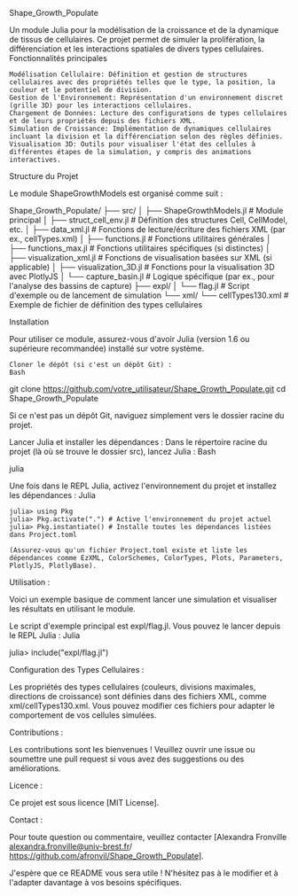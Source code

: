 Shape_Growth_Populate

Un module Julia pour la modélisation de la croissance et de la dynamique de tissus de cellulaires. Ce projet permet de simuler la prolifération, la différenciation et les interactions spatiales de divers types cellulaires.
Fonctionnalités principales

    Modélisation Cellulaire: Définition et gestion de structures cellulaires avec des propriétés telles que le type, la position, la couleur et le potentiel de division.
    Gestion de l'Environnement: Représentation d'un environnement discret (grille 3D) pour les interactions cellulaires.
    Chargement de Données: Lecture des configurations de types cellulaires et de leurs propriétés depuis des fichiers XML.
    Simulation de Croissance: Implémentation de dynamiques cellulaires incluant la division et la différenciation selon des règles définies.
    Visualisation 3D: Outils pour visualiser l'état des cellules à différentes étapes de la simulation, y compris des animations interactives.

Structure du Projet

Le module ShapeGrowthModels est organisé comme suit :

Shape_Growth_Populate/
├── src/
│   ├── ShapeGrowthModels.jl    # Module principal
│   ├── struct_cell_env.jl      # Définition des structures Cell, CellModel, etc.
│   ├── data_xml.jl             # Fonctions de lecture/écriture des fichiers XML (par ex., cellTypes.xml)
│   ├── functions.jl            # Fonctions utilitaires générales
│   ├── functions_max.jl        # Fonctions utilitaires spécifiques (si distinctes)
│   ├── visualization_xml.jl    # Fonctions de visualisation basées sur XML (si applicable)
│   ├── visualization_3D.jl     # Fonctions pour la visualisation 3D avec PlotlyJS
│   └── capture_basin.jl        # Logique spécifique (par ex., pour l'analyse des bassins de capture)
├── expl/
│   └── flag.jl                 # Script d'exemple ou de lancement de simulation
└── xml/
    └── cellTypes130.xml        # Exemple de fichier de définition des types cellulaires

Installation

Pour utiliser ce module, assurez-vous d'avoir Julia (version 1.6 ou supérieure recommandée) installé sur votre système.

    Cloner le dépôt (si c'est un dépôt Git) :
    Bash

git clone https://github.com/votre_utilisateur/Shape_Growth_Populate.git
cd Shape_Growth_Populate

Si ce n'est pas un dépôt Git, naviguez simplement vers le dossier racine du projet.

Lancer Julia et installer les dépendances :
Dans le répertoire racine du projet (là où se trouve le dossier src), lancez Julia :
Bash

julia

Une fois dans le REPL Julia, activez l'environnement du projet et installez les dépendances :
Julia

    julia> using Pkg
    julia> Pkg.activate(".") # Active l'environnement du projet actuel
    julia> Pkg.instantiate() # Installe toutes les dépendances listées dans Project.toml

    (Assurez-vous qu'un fichier Project.toml existe et liste les dépendances comme EzXML, ColorSchemes, ColorTypes, Plots, Parameters, PlotlyJS, PlotlyBase).

Utilisation :

Voici un exemple basique de comment lancer une simulation et visualiser les résultats en utilisant le module.

Le script d'exemple principal est expl/flag.jl. Vous pouvez le lancer depuis le REPL Julia :
Julia

julia> include("expl/flag.jl")


Configuration des Types Cellulaires :

Les propriétés des types cellulaires (couleurs, divisions maximales, directions de croissance) sont définies dans des fichiers XML, comme xml/cellTypes130.xml. Vous pouvez modifier ces fichiers pour adapter le comportement de vos cellules simulées.


Contributions : 

Les contributions sont les bienvenues ! Veuillez ouvrir une issue ou soumettre une pull request si vous avez des suggestions ou des améliorations.


Licence :

Ce projet est sous licence [MIT License].


Contact : 

Pour toute question ou commentaire, veuillez contacter [Alexandra Fronville alexandra.fronville@univ-brest.fr/ https://github.com/afronvil/Shape_Growth_Populate].

J'espère que ce README vous sera utile ! N'hésitez pas à le modifier et à l'adapter davantage à vos besoins spécifiques.
